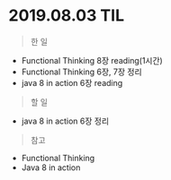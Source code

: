 # 2019.08.03 TIL
> 한 일
- Functional Thinking 8장 reading(1시간)
- Functional Thinking 6장, 7장 정리
- java 8 in action 6장 reading

> 할 일
- java 8 in action 6장 정리
  
> 참고 
- Functional Thinking
- Java 8 in action
